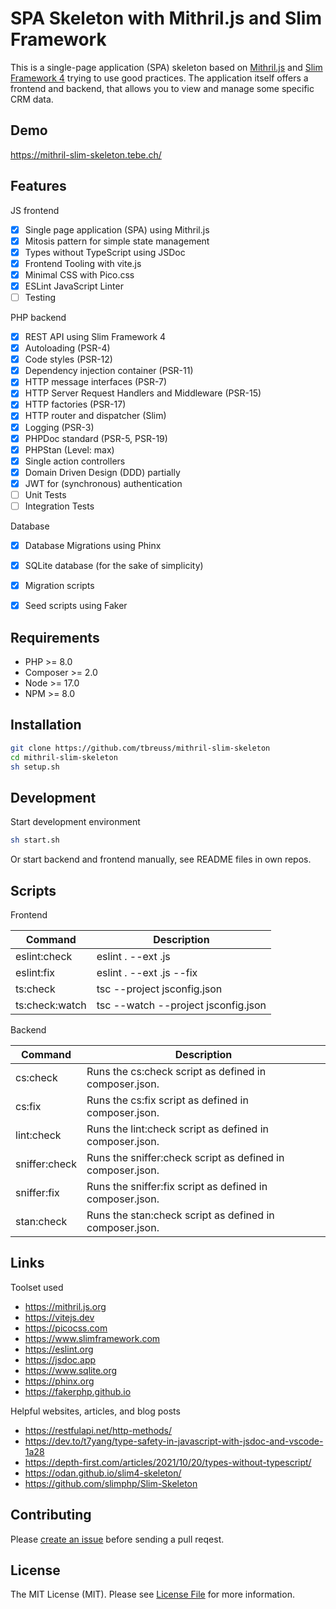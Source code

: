 # SPA Skeleton with Mithril.js and Slim Framework

This is a single-page application (SPA) skeleton based on [Mithril.js](https://mithril.js.org/) and [Slim Framework 4](https://www.slimframework.com/) trying to use good practices.
The application itself offers a frontend and backend, that allows you to view and manage some specific CRM data.

## Demo

<https://mithril-slim-skeleton.tebe.ch/>


## Features

JS frontend

- [x] Single page application (SPA) using Mithril.js
- [x] Mitosis pattern for simple state management
- [x] Types without TypeScript using JSDoc
- [x] Frontend Tooling with vite.js
- [x] Minimal CSS with Pico.css
- [x] ESLint JavaScript Linter
- [ ] Testing

PHP backend

- [x] REST API using Slim Framework 4
- [x] Autoloading (PSR-4)
- [x] Code styles (PSR-12)
- [x] Dependency injection container (PSR-11)
- [x] HTTP message interfaces (PSR-7)
- [x] HTTP Server Request Handlers and Middleware (PSR-15)
- [x] HTTP factories (PSR-17)
- [x] HTTP router and dispatcher (Slim)
- [x] Logging (PSR-3)
- [x] PHPDoc standard (PSR-5, PSR-19)
- [x] PHPStan (Level: max)
- [x] Single action controllers
- [x] Domain Driven Design (DDD) partially
- [x] JWT for (synchronous) authentication
- [ ] Unit Tests
- [ ] Integration Tests

Database

- [x] Database Migrations using Phinx
- [x] SQLite database (for the sake of simplicity)
- [x] Migration scripts
- [x] Seed scripts using Faker


## Requirements

- PHP >= 8.0
- Composer >= 2.0
- Node >= 17.0
- NPM >= 8.0


## Installation

~~~bash
git clone https://github.com/tbreuss/mithril-slim-skeleton
cd mithril-slim-skeleton
sh setup.sh
~~~


## Development

Start development environment

~~~bash
sh start.sh
~~~

Or start backend and frontend manually, see README files in own repos.


## Scripts

Frontend

| Command | Description |
| --- | --- |
eslint:check | eslint . --ext .js
eslint:fix | eslint . --ext .js --fix
ts:check | tsc --project jsconfig.json
ts:check:watch | tsc --watch --project jsconfig.json

Backend

| Command | Description |
| --- | --- |
cs:check | Runs the cs:check script as defined in composer.json.
cs:fix | Runs the cs:fix script as defined in composer.json.
lint:check | Runs the lint:check script as defined in composer.json.
sniffer:check | Runs the sniffer:check script as defined in composer.json.
sniffer:fix | Runs the sniffer:fix script as defined in composer.json.
stan:check | Runs the stan:check script as defined in composer.json.


## Links

Toolset used

- https://mithril.js.org
- https://vitejs.dev
- https://picocss.com
- https://www.slimframework.com
- https://eslint.org
- https://jsdoc.app
- https://www.sqlite.org
- https://phinx.org
- https://fakerphp.github.io

Helpful websites, articles, and blog posts

- https://restfulapi.net/http-methods/
- https://dev.to/t7yang/type-safety-in-javascript-with-jsdoc-and-vscode-1a28
- https://depth-first.com/articles/2021/10/20/types-without-typescript/
- https://odan.github.io/slim4-skeleton/
- https://github.com/slimphp/Slim-Skeleton


## Contributing

Please [create an issue](https://github.com/tbreuss/mithril-slim-skeleton/issues) before sending a pull reqest.


## License

The MIT License (MIT). Please see [License File](LICENSE) for more information.
